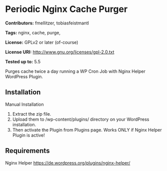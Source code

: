 # Periodic Nginx Cache Purger
**Contributors:** fmellitzer, tobiasfeistmantl

**Tags:** nginx, cache, purge,

**License:** GPLv2 or later (of-course)

**License URI:** http://www.gnu.org/licenses/gpl-2.0.txt

**Tested up to:** 5.5

Purges cache twice a day running a WP Cron Job with Nginx Helper WordPress Plugin.

## Installation

Manual Installation

1. Extract the zip file.
2. Upload them to /wp-content/plugins/ directory on your WordPress installation.
3. Then activate the Plugin from Plugins page. Works ONLY if Nginx Helper Plugin is active!

## Requirements
Nginx Helper https://de.wordpress.org/plugins/nginx-helper/
